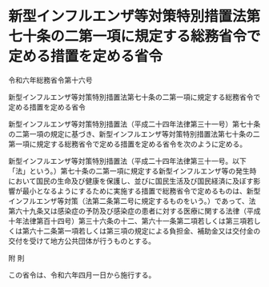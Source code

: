 # 新型インフルエンザ等対策特別措置法第七十条の二第一項に規定する総務省令で定める措置を定める省令

令和六年総務省令第十六号

新型インフルエンザ等対策特別措置法第七十条の二第一項に規定する総務省令で定める措置を定める省令

新型インフルエンザ等対策特別措置法（平成二十四年法律第三十一号）第七十条の二第一項の規定に基づき、新型インフルエンザ等対策特別措置法第七十条の二第一項に規定する総務省令で定める措置を定める省令を次のように定める。

新型インフルエンザ等対策特別措置法（平成二十四年法律第三十一号。以下「法」という。）第七十条の二第一項に規定する新型インフルエンザ等の発生時において国民の生命及び健康を保護し、並びに国民生活及び国民経済に及ぼす影響が最小となるようにするために実施する措置で総務省令で定めるものは、新型インフルエンザ等対策（法第二条第二号に規定するものをいう。）であって、法第六十九条又は感染症の予防及び感染症の患者に対する医療に関する法律（平成十年法律第百十四号）第三十六条の十二、第六十一条第二項若しくは第三項若しくは第六十二条第一項若しくは第三項の規定による負担金、補助金又は交付金の交付を受けて地方公共団体が行うものとする。

附 則

この省令は、令和六年四月一日から施行する。

